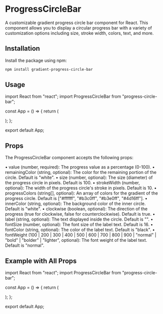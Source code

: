# ProgressCircleBar

A customizable gradient progress circle bar component for React. This component allows you to display a circular progress bar with a variety of customization options including size, stroke width, colors, text, and more.

## Installation

Install the package using npm:

```bash
npm install gradient-progress-circle-bar
```

## Usage

import React from "react";
import ProgressCircleBar from "progress-circle-bar";

const App = () => {
return (

  <div>
    <ProgressCircleBar 
      value={75} 
      label="75%" 
      fontWeight="bold" 
    />
  </div>
  );
};

export default App;

## Props

The ProgressCircleBar component accepts the following props:

• value (number, required): The progress value as a percentage (0-100).
• remainingColor (string, optional): The color for the remaining portion of the circle. Default is "white".
• size (number, optional): The size (diameter) of the progress circle in pixels. Default is 100.
• strokeWidth (number, optional): The width of the progress circle's stroke in pixels. Default is 10.
• progressColors (string[], optional): An array of colors for the gradient of the progress circle. Default is ["#ffffff", "#b3c0ff", "#b3e0ff", "#4d16ff"].
• innerColor (string, optional): The background color of the inner circle. Default is "white".
• clockwise (boolean, optional): The direction of the progress (true for clockwise, false for counterclockwise). Default is true.
• label (string, optional): The text displayed inside the circle. Default is "".
• fontSize (number, optional): The font size of the label text. Default is 16.
• fontColor (string, optional): The color of the label text. Default is "black".
• fontWeight (100 | 200 | 300 | 400 | 500 | 600 | 700 | 800 | 900 | "normal" | "bold" | "bolder" | "lighter", optional): The font weight of the label text. Default is "normal".

## Example with All Props

import React from "react";
import ProgressCircleBar from "progress-circle-bar";

const App = () => {
return (

  <div>
    <ProgressCircleBar
      value={75}
      remainingColor="lightgray"
      size={150}
      strokeWidth={15}
      progressColors={["#ff0000", "#00ff00", "#0000ff"]}
      innerColor="#f0f0f0"
      clockwise={false}
      label="75%"
      fontSize={20}
      fontColor="blue"
      fontWeight="bold"
    />
  </div>
  );
};

export default App;
